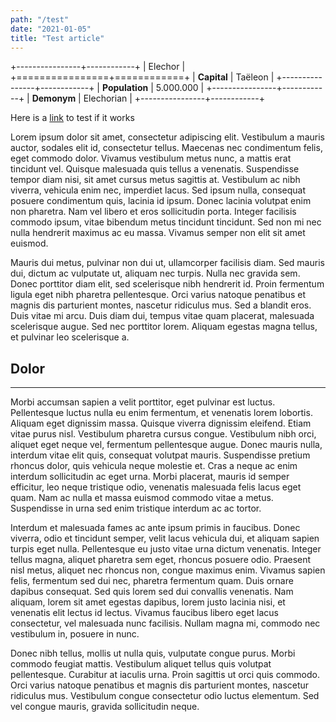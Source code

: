 ```yaml
---
path: "/test"
date: "2021-01-05"
title: "Test article"
---
```


+----------------+------------+
| Elechor                     |
+================+============+
| **Capital**    | Taëleon    |
+----------------+------------+
| **Population** | 5.000.000  |
+----------------+------------+
| **Demonym**    | Elechorian |
+----------------+------------+

Here is a [link](/) to test if it works

Lorem ipsum dolor sit amet, consectetur adipiscing elit. Vestibulum a mauris auctor, sodales elit id, consectetur tellus. Maecenas nec condimentum felis, eget commodo dolor. Vivamus vestibulum metus nunc, a mattis erat tincidunt vel. Quisque malesuada quis tellus a venenatis. Suspendisse tempor diam nisi, sit amet cursus metus sagittis at. Vestibulum ac nibh viverra, vehicula enim nec, imperdiet lacus. Sed ipsum nulla, consequat posuere condimentum quis, lacinia id ipsum. Donec lacinia volutpat enim non pharetra. Nam vel libero et eros sollicitudin porta. Integer facilisis commodo ipsum, vitae bibendum metus tincidunt tincidunt. Sed non mi nec nulla hendrerit maximus ac eu massa. Vivamus semper non elit sit amet euismod.

Mauris dui metus, pulvinar non dui ut, ullamcorper facilisis diam. Sed mauris dui, dictum ac vulputate ut, aliquam nec turpis. Nulla nec gravida sem. Donec porttitor diam elit, sed scelerisque nibh hendrerit id. Proin fermentum ligula eget nibh pharetra pellentesque. Orci varius natoque penatibus et magnis dis parturient montes, nascetur ridiculus mus. Sed a blandit eros. Duis vitae mi arcu. Duis diam dui, tempus vitae quam placerat, malesuada scelerisque augue. Sed nec porttitor lorem. Aliquam egestas magna tellus, et pulvinar leo scelerisque a.

## Dolor

---

Morbi accumsan sapien a velit porttitor, eget pulvinar est luctus. Pellentesque luctus nulla eu enim fermentum, et venenatis lorem lobortis. Aliquam eget dignissim massa. Quisque viverra dignissim eleifend. Etiam vitae purus nisl. Vestibulum pharetra cursus congue. Vestibulum nibh orci, aliquet eget neque vel, fermentum pellentesque augue. Donec mauris nulla, interdum vitae elit quis, consequat volutpat mauris. Suspendisse pretium rhoncus dolor, quis vehicula neque molestie et. Cras a neque ac enim interdum sollicitudin ac eget urna. Morbi placerat, mauris id semper efficitur, leo neque tristique odio, venenatis malesuada felis lacus eget quam. Nam ac nulla et massa euismod commodo vitae a metus. Suspendisse in urna sed enim tristique interdum ac ac tortor.

Interdum et malesuada fames ac ante ipsum primis in faucibus. Donec viverra, odio et tincidunt semper, velit lacus vehicula dui, et aliquam sapien turpis eget nulla. Pellentesque eu justo vitae urna dictum venenatis. Integer tellus magna, aliquet pharetra sem eget, rhoncus posuere odio. Praesent nisl metus, aliquet nec rhoncus non, congue maximus enim. Vivamus sapien felis, fermentum sed dui nec, pharetra fermentum quam. Duis ornare dapibus consequat. Sed quis lorem sed dui convallis venenatis. Nam aliquam, lorem sit amet egestas dapibus, lorem justo lacinia nisi, et venenatis elit lectus id lectus. Vivamus faucibus libero eget lacus consectetur, vel malesuada nunc facilisis. Nullam magna mi, commodo nec vestibulum in, posuere in nunc.

Donec nibh tellus, mollis ut nulla quis, vulputate congue purus. Morbi commodo feugiat mattis. Vestibulum aliquet tellus quis volutpat pellentesque. Curabitur at iaculis urna. Proin sagittis ut orci quis commodo. Orci varius natoque penatibus et magnis dis parturient montes, nascetur ridiculus mus. Vestibulum congue consectetur odio luctus elementum. Sed vel congue mauris, gravida sollicitudin neque.
